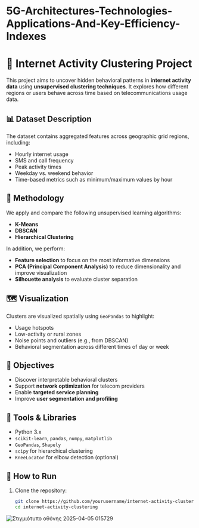 # 5G-Architectures-Technologies-Applications-And-Key-Efficiency-Indexes

# 📡 Internet Activity Clustering Project

This project aims to uncover hidden behavioral patterns in **internet activity data** using **unsupervised clustering techniques**. It explores how different regions or users behave across time based on telecommunications usage data.

## 📊 Dataset Description

The dataset contains aggregated features across geographic grid regions, including:

- Hourly internet usage  
- SMS and call frequency  
- Peak activity times  
- Weekday vs. weekend behavior  
- Time-based metrics such as minimum/maximum values by hour  

## 🧠 Methodology

We apply and compare the following unsupervised learning algorithms:

- **K-Means**
- **DBSCAN**
- **Hierarchical Clustering**

In addition, we perform:

- **Feature selection** to focus on the most informative dimensions  
- **PCA (Principal Component Analysis)** to reduce dimensionality and improve visualization  
- **Silhouette analysis** to evaluate cluster separation

## 🗺️ Visualization

Clusters are visualized spatially using `GeoPandas` to highlight:

- Usage hotspots  
- Low-activity or rural zones  
- Noise points and outliers (e.g., from DBSCAN)  
- Behavioral segmentation across different times of day or week

## 🎯 Objectives

- Discover interpretable behavioral clusters  
- Support **network optimization** for telecom providers  
- Enable **targeted service planning**  
- Improve **user segmentation and profiling**

## 🧰 Tools & Libraries

- Python 3.x  
- `scikit-learn`, `pandas`, `numpy`, `matplotlib`  
- `GeoPandas`, `Shapely`  
- `scipy` for hierarchical clustering  
- `KneeLocator` for elbow detection (optional)

## 🚀 How to Run

1. Clone the repository:
   ```bash
   git clone https://github.com/yourusername/internet-activity-clustering.git
   cd internet-activity-clustering


![Στιγμιότυπο οθόνης 2025-04-05 015729](https://github.com/user-attachments/assets/f52f0b7f-36ab-4c98-b377-385358dcce90)

